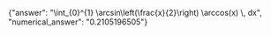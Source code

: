 {"answer": "\\int_{0}^{1} \\arcsin\\left(\\frac{x}{2}\\right) \\arccos(x) \\, dx", "numerical_answer": "0.2105196505"}